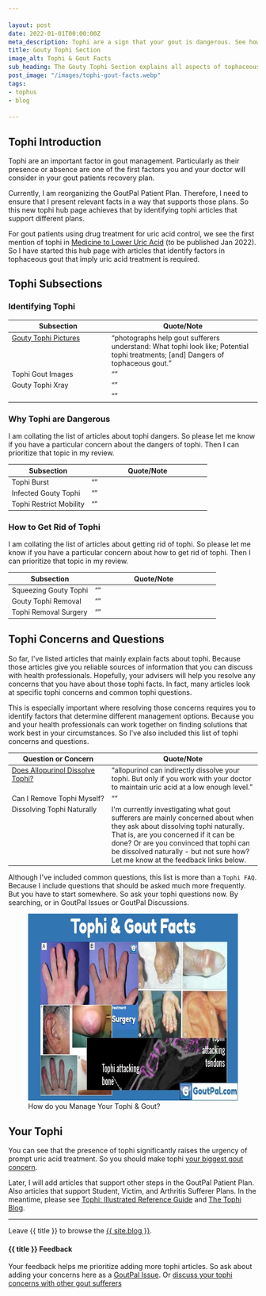 ```yaml
---

layout: post
date: 2022-01-01T00:00:00Z
meta_description: Tophi are a sign that your gout is dangerous. See how they affect diagnosis, uric acid treatment, and your quality of life.
title: Gouty Tophi Section
image_alt: Tophi & Gout Facts
sub_heading: The Gouty Tophi Section explains all aspects of tophaceous gout.
post_image: "/images/tophi-gout-facts.webp"
tags:
- tophus
- blog

---
```


<h2 id="intro">Tophi Introduction</h2>

Tophi are an important factor in gout management. Particularly as their presence or absence are one of the first factors you and your doctor will consider in your gout patients recovery plan.

Currently, I am reorganizing the GoutPal Patient Plan. Therefore, I need to ensure that I present relevant facts in a way that supports those plans. So this new tophi hub page achieves that by identifying tophi articles that support different plans.

For gout patients using drug treatment for uric acid control, we see the first mention of tophi in <a href="/blog/starting-gout-plans/#who">Medicine to Lower Uric Acid</a> (to be published Jan 2022). So I have started this hub page with articles that identify factors in tophaceous gout that imply uric acid treatment is required.

<h2 id="list">Tophi Subsections</h2>

<h3 id="what">Identifying Tophi</h3>

<table id="list-what" style="width: 100%;">
	<thead>
		<tr>
			<th style="width: 40%;">Subsection</th>
			<th style="width: 60%;">Quote/Note</th>
		</tr>
	</thead>
	<tbody style="vertical-align:top;">
		<tr id="pics">
			<td><a href="/tophi/gouty-tophi-pictures/">Gouty Tophi Pictures</a></td>
			<td><q cite="/tophi/gouty-tophi-pictures/">photographs help gout sufferers understand: What tophi look like; Potential tophi treatments; [and] Dangers of tophaceous gout.</q></td>
		</tr>
		<tr id="dect">
			<td>Tophi Gout Images</td>
			<td><q cite=""></q></td>
		</tr>
		<tr id="xray">
			<td>Gouty Tophi Xray</td>
			<td><q cite=""></q></td>
		</tr>
		<tr id="">
			<td></td>
			<td><q cite=""></q></td>
		</tr>
	</tbody>
</table>

<h3 id="why">Why Tophi are Dangerous</h3>

I am collating the list of articles about tophi dangers. So please let me know if you have a particular concern about the dangers of tophi. Then I can prioritize that topic in my review.

<table id="list-why" style="width: 100%;">
	<thead>
		<tr>
			<th style="width: 40%;">Subsection</th>
			<th style="width: 60%;">Quote/Note</th>
		</tr>
	</thead>
	<tbody style="vertical-align:top;">
		<tr id="burst">
			<td>Tophi Burst</td>
			<td><q cite=""></q></td>
		</tr>
		<tr id="infection">
			<td>Infected Gouty Tophi</td>
			<td><q cite=""></q></td>
		</tr>
		<tr id="mobility">
			<td>Tophi Restrict Mobility</td>
			<td><q cite=""></q></td>
		</tr>
	</tbody>
</table>

<h3 id="how">How to Get Rid of Tophi</h3>

I am collating the list of articles about getting rid of tophi. So please let me know if you have a particular concern about how to get rid of tophi. Then I can prioritize that topic in my review.

<table id="list-how" style="width: 100%;">
	<thead>
		<tr>
			<th style="width: 40%;">Subsection</th>
			<th style="width: 60%;">Quote/Note</th>
		</tr>
	</thead>
	<tbody style="vertical-align:top;">
		<tr id="squeeze">
			<td>Squeezing Gouty Tophi</td>
			<td><q cite=""></q></td>
		</tr>
		<tr id="removal">
			<td>Gouty Tophi Removal</td>
			<td><q cite=""></q></td>
		</tr>
		<tr id="surgery">
			<td>Tophi Removal Surgery</td>
			<td><q cite=""></q></td>
		</tr>
	</tbody>
</table>

<h2 id="concerns">Tophi Concerns and Questions</h2>

So far, I've listed articles that mainly explain facts about tophi. Because those articles give you reliable sources of information that you can discuss with health professionals. Hopefully, your advisers will help you resolve any concerns that you have about those tophi facts. In fact, many articles look at specific tophi concerns and common tophi questions. 

This is especially important where resolving those concerns requires you to identify factors that determine different management options. Because you and your health professionals can work together on finding solutions that work best in your circumstances. So I've also included this list of tophi concerns and questions.

<table id="list-faq" style="width: 100%;">
	<thead>
		<tr>
			<th style="width: 40%;">Question or Concern</th>
			<th style="width: 60%;">Quote/Note</th>
		</tr>
	</thead>
	<tbody style="vertical-align:top;">
		<tr id="allopurinol">
			<td><a href="/tophi/does-allopurinol-dissolve-tophi">Does Allopurinol Dissolve Tophi?</a></td>
			<td><q cite="/tophi/does-allopurinol-dissolve-tophi">allopurinol can indirectly dissolve your tophi. But only if you work with your doctor to maintain uric acid at a low enough level.</q></td>
		</tr>
		<tr id="self">
			<td>Can I Remove Tophi Myself?</td>
			<td><q cite=""></q></td>
		</tr>
		<tr id="natural">
			<td>Dissolving Tophi Naturally</td>
			<td>I'm currently investigating what gout sufferers are mainly concerned about when they ask about dissolving tophi naturally. That is, are you concerned if it can be done? Or are you convinced that tophi can be dissolved naturally - but not sure how? Let me know at the feedback links below.</td>
		</tr>
	</tbody>
</table>

Although I've included common questions, this list is more than a `Tophi FAQ`. Because I include questions that should be asked much more frequently. But you have to start somewhere. So ask your tophi questions now. By searching, or in GoutPal Issues or GoutPal Discussions.

<figure class="inner">
<img src="/images/tophi-gout-facts.webp" alt="Tophi & Gout Facts"  width="610" height="377">
  <figcaption>How do you Manage Your Tophi & Gout?</figcaption>
</figure>

<h2 id="next">Your Tophi</h2>

You can see that the presence of tophi significantly raises the urgency of prompt uric acid treatment. So you should make tophi <a href="/blog/whats-your-biggest-gout-concern/">your biggest gout concern</a>.

Later, I will add articles that support other steps in the GoutPal Patient Plan. Also articles that support Student, Victim, and Arthritis Sufferer Plans. In the meantime, please see <a href="/gout-symptoms/tophi/">Tophi: Illustrated Reference Guide</a> and <a href="/topic/tophi/">The Tophi Blog</a>.

***

Leave {{ title }} to browse the <a href="/blog">{{ site.blog }}</a>.

<h4 id="feedback">{{ title }} Feedback</h4>

Your feedback helps me prioritize adding more tophi articles. So ask about adding your concerns here as a <a href="{{ site.social_links.GitHub }}issues">GoutPal Issue</a>. Or <a href="{{ site.social_links.GitHub }}discussions">discuss your tophi concerns with other gout sufferers</a>